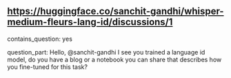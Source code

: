 ## https://huggingface.co/sanchit-gandhi/whisper-medium-fleurs-lang-id/discussions/1

contains_question: yes

question_part: Hello, @sanchit-gandhi I see you trained a language id model, do you have a blog or a notebook you can share that describes how you fine-tuned for this task?